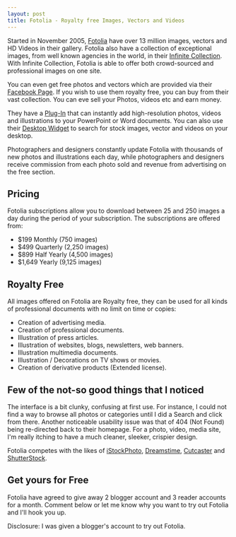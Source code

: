 ```yaml
---
layout: post
title: Fotolia - Royalty free Images, Vectors and Videos
---
```


Started in November 2005, <a href="http://www.fotolia.com/">Fotolia</a> have over 13 million images, vectors and HD Videos in their gallery. Fotolia also have a collection of exceptional images, from well known agencies in the world, in their <a href="http://www.fotolia.com/Info/Collection">Infinite Collection</a>. With Infinite Collection, Fotolia is able to offer both crowd-sourced and professional images on one site.

You can even get free photos and vectors which are provided via their <a href="https://www.facebook.com/Fotolia">Facebook Page</a>. If you wish to use them royalty free, you can buy from their vast collection. You can eve sell your Photos, videos etc and earn money.

They have a <a href="http://www.fotolia.com/ribbon2010">Plug-In</a> that can instantly add high-resolution photos, videos and illustrations to your PowerPoint or Word documents. You can also use their  <a href="http://www.fotolia.com/desktop">Desktop Widget</a> to search for stock images, vector and videos on your desktop.

Photographers and designers constantly update Fotolia with thousands of new photos and illustrations each day, while photographers and designers receive commission from each photo sold and revenue from advertising on the free section.

## Pricing

Fotolia subscriptions allow you to download between 25 and 250 images a day during the period of your subscription. The subscriptions are offered from:

- $199 Monthly (750 images)
- $499 Quarterly (2,250 images)
- $899 Half Yearly (4,500 images)
- $1,649 Yearly (9,125 images)

## Royalty Free

All images offered on Fotolia are Royalty free, they can be used for all kinds of professional documents with no limit on time or copies:

- Creation of advertising media.
- Creation of professional documents.
- Illustration of press articles.
- Illustration of websites, blogs, newsletters, web banners.
- Illustration multimedia documents.
- Illustration / Decorations on TV shows or movies.
- Creation of derivative products (Extended license).

## Few of the not-so good things that I noticed

The interface is a bit clunky, confusing at first use. For instance, I could not find a way to browse all photos or categories until I did a Search and click from there. Another noticeable usability issue was that of 404 (Not Found) being re-directed back to their homepage. For a photo, video, media site, I'm really itching to have a much cleaner, sleeker, crispier design.

Fotolia competes with the likes of <a href="http://www.istockphoto.com/">iStockPhoto</a>, <a href="http://www.dreamstime.com/">Dreamstime</a>, <a href="http://cutcaster.com/">Cutcaster</a> and <a href="http://www.shutterstock.com/">ShutterStock</a>.

## Get yours for Free

Fotolia have agreed to give away 2 blogger account and 3 reader accounts for a month. Comment below or let me know why you want to try out Fotolia and I'll hook you up.

Disclosure: I was given a blogger's account to try out Fotolia.
